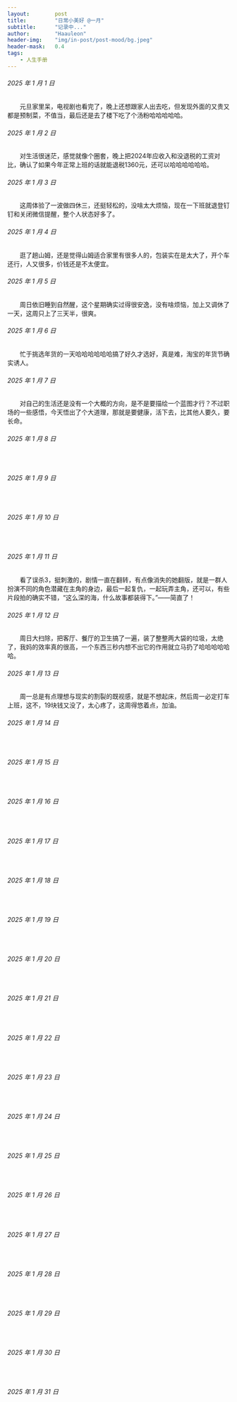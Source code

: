 ```yaml
---
layout:        post
title:         "日常小美好 @一月"
subtitle:      "记录中..."
author:        "Haauleon"
header-img:    "img/in-post/post-mood/bg.jpeg"
header-mask:   0.4
tags:
    - 人生手册
---
```


###### 2025 年 1 月 1 日
&emsp;&emsp;元旦家里呆，电视剧也看完了，晚上还想跟家人出去吃，但发现外面的又贵又都是预制菜，不值当，最后还是去了楼下吃了个汤粉哈哈哈哈哈。

###### 2025 年 1 月 2 日
&emsp;&emsp;对生活很迷茫，感觉就像个圈套，晚上把2024年应收入和没退税的工资对比，确认了如果今年正常上班的话就能退税1360元，还可以哈哈哈哈哈哈。

###### 2025 年 1 月 3 日
&emsp;&emsp;这周体验了一波做四休三，还挺轻松的，没啥太大烦恼，现在一下班就退登钉钉和关闭微信提醒，整个人状态好多了。

###### 2025 年 1 月 4 日
&emsp;&emsp;逛了趟山姆，还是觉得山姆适合家里有很多人的，包装实在是太大了，开个车还行，人又很多，价钱还是不太便宜。

###### 2025 年 1 月 5 日
&emsp;&emsp;周日依旧睡到自然醒，这个星期确实过得很安逸，没有啥烦恼，加上又调休了一天，这周只上了三天半，很爽。

###### 2025 年 1 月 6 日
&emsp;&emsp;忙于挑选年货的一天哈哈哈哈哈哈搞了好久才选好，真是难，淘宝的年货节确实诱人。

###### 2025 年 1 月 7 日
&emsp;&emsp;对自己的生活还是没有一个大概的方向，是不是要描绘一个蓝图才行？不过职场的一些感悟，今天悟出了个大道理，那就是要健康，活下去，比其他人要久，要长命。

###### 2025 年 1 月 8 日
&emsp;&emsp;

###### 2025 年 1 月 9 日
&emsp;&emsp;

###### 2025 年 1 月 10 日
&emsp;&emsp;

###### 2025 年 1 月 11 日
&emsp;&emsp;看了误杀3，挺刺激的，剧情一直在翻转，有点像消失的她翻版，就是一群人扮演不同的角色潜藏在主角的身边，最后一起复仇，一起玩弄主角，还可以，有些片段拍的确实不错，“这么深的海，什么故事都装得下。”——简直了！

###### 2025 年 1 月 12 日
&emsp;&emsp;周日大扫除，把客厅、餐厅的卫生搞了一遍，装了整整两大袋的垃圾，太绝了，我妈的效率真的很高，一个东西三秒内想不出它的作用就立马扔了哈哈哈哈哈哈。

###### 2025 年 1 月 13 日
&emsp;&emsp;周一总是有点理想与现实的割裂的既视感，就是不想起床，然后周一必定打车上班，这不，19块钱又没了，太心疼了，这周得悠着点，加油。

###### 2025 年 1 月 14 日
&emsp;&emsp;

###### 2025 年 1 月 15 日
&emsp;&emsp;

###### 2025 年 1 月 16 日
&emsp;&emsp;

###### 2025 年 1 月 17 日
&emsp;&emsp;

###### 2025 年 1 月 18 日
&emsp;&emsp;

###### 2025 年 1 月 19 日
&emsp;&emsp;

###### 2025 年 1 月 20 日
&emsp;&emsp;

###### 2025 年 1 月 21 日
&emsp;&emsp;

###### 2025 年 1 月 22 日
&emsp;&emsp;

###### 2025 年 1 月 23 日
&emsp;&emsp;

###### 2025 年 1 月 24 日
&emsp;&emsp;

###### 2025 年 1 月 25 日
&emsp;&emsp;

###### 2025 年 1 月 26 日
&emsp;&emsp;

###### 2025 年 1 月 27 日
&emsp;&emsp;

###### 2025 年 1 月 28 日
&emsp;&emsp;

###### 2025 年 1 月 29 日
&emsp;&emsp;

###### 2025 年 1 月 30 日
&emsp;&emsp;

###### 2025 年 1 月 31 日
&emsp;&emsp;
